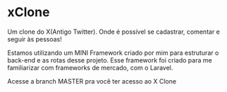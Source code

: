 # xClone
Um clone do X(Antigo Twitter). Onde é possível se cadastrar, comentar e seguir às pessoas!

Estamos utilizando um MINI Framework criado por mim para estruturar o back-end e as rotas desse projeto.
Esse framework foi criado para me familiarizar com frameworks de mercado, com o Laravel.

Acesse a branch MASTER pra você ter acesso ao X Clone
